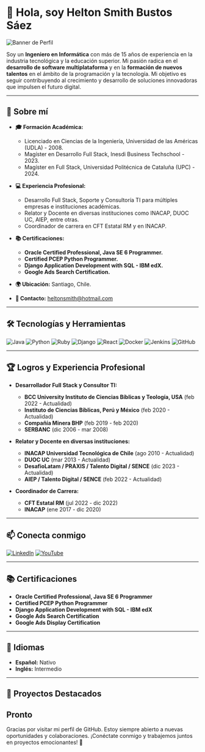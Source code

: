 # 👋 Hola, soy Helton Smith Bustos Sáez

![Banner de Perfil](https://www.joystick.com.mx/wp-content/uploads/2021/06/YYY-1024x341.jpg)

Soy un **Ingeniero en Informática** con más de 15 años de experiencia en la industria tecnológica y la educación superior. Mi pasión radica en el **desarrollo de software multiplataforma** y en la **formación de nuevos talentos** en el ámbito de la programación y la tecnología. Mi objetivo es seguir contribuyendo al crecimiento y desarrollo de soluciones innovadoras que impulsen el futuro digital.

---

## 🚀 Sobre mí

- **🎓 Formación Académica:** 
  - Licenciado en Ciencias de la Ingeniería, Universidad de las Américas (UDLA) - 2008.
  - Magíster en Desarrollo Full Stack, Inesdi Business Techschool - 2023.
  - Magíster en Full Stack, Universidad Politécnica de Cataluña (UPC) - 2024.

- **💻 Experiencia Profesional:** 
  - Desarrollo Full Stack, Soporte y Consultoría TI para múltiples empresas e instituciones académicas.
  - Relator y Docente en diversas instituciones como INACAP, DUOC UC, AIEP, entre otras.
  - Coordinador de carrera en CFT Estatal RM y en INACAP.

- **📚 Certificaciones:**
  - **Oracle Certified Professional, Java SE 6 Programmer.**
  - **Certified PCEP Python Programmer.**
  - **Django Application Development with SQL - IBM edX.**
  - **Google Ads Search Certification.**

- **🌍 Ubicación:** Santiago, Chile.
- **📧 Contacto:** [heltonsmith@hotmail.com](mailto:heltonsmith@hotmail.com)

---

## 🛠️ Tecnologías y Herramientas

![Java](https://img.shields.io/badge/Java-ED8B00?style=for-the-badge&logo=java&logoColor=white)
![Python](https://img.shields.io/badge/Python-3776AB?style=for-the-badge&logo=python&logoColor=white)
![Ruby](https://img.shields.io/badge/Ruby-CC342D?style=for-the-badge&logo=ruby&logoColor=white)
![Django](https://img.shields.io/badge/Django-092E20?style=for-the-badge&logo=django&logoColor=white)
![React](https://img.shields.io/badge/React-20232A?style=for-the-badge&logo=react&logoColor=61DAFB)
![Docker](https://img.shields.io/badge/Docker-2496ED?style=for-the-badge&logo=docker&logoColor=white)
![Jenkins](https://img.shields.io/badge/Jenkins-D24939?style=for-the-badge&logo=jenkins&logoColor=white)
![GitHub](https://img.shields.io/badge/GitHub-181717?style=for-the-badge&logo=github&logoColor=white)

---

## 🏆 Logros y Experiencia Profesional

- **Desarrollador Full Stack y Consultor TI:**
  - **BCC University Instituto de Ciencias Bíblicas y Teología, USA** (feb 2022 - Actualidad)
  - **Instituto de Ciencias Bíblicas, Perú y México** (feb 2020 - Actualidad)
  - **Compañía Minera BHP** (feb 2019 - feb 2020)
  - **SERBANC** (dic 2006 - mar 2008)

- **Relator y Docente en diversas instituciones:**
  - **INACAP Universidad Tecnológica de Chile** (ago 2010 - Actualidad)
  - **DUOC UC** (mar 2013 - Actualidad)
  - **DesafioLatam / PRAXIS / Talento Digital / SENCE** (dic 2023 - Actualidad)
  - **AIEP / Talento Digital / SENCE** (feb 2022 - Actualidad)

- **Coordinador de Carrera:**
  - **CFT Estatal RM** (jul 2022 - dic 2022)
  - **INACAP** (ene 2017 - dic 2020)

---

## 📫 Conecta conmigo

[![LinkedIn](https://img.shields.io/badge/LinkedIn-0077B5?style=for-the-badge&logo=linkedin&logoColor=white)](https://linkedin.com/in/heltonsmith)
[![YouTube](https://img.shields.io/badge/YouTube-FF0000?style=for-the-badge&logo=youtube&logoColor=white)](https://www.youtube.com/user/heltonsmith22/videos)

---

## 📚 Certificaciones

- **Oracle Certified Professional, Java SE 6 Programmer**
- **Certified PCEP Python Programmer**
- **Django Application Development with SQL - IBM edX**
- **Google Ads Search Certification**
- **Google Ads Display Certification**

---

## 💬 Idiomas

- **Español:** Nativo
- **Inglés:** Intermedio

---

## 💼 Proyectos Destacados

Pronto
---

Gracias por visitar mi perfil de GitHub. Estoy siempre abierto a nuevas oportunidades y colaboraciones. ¡Conéctate conmigo y trabajemos juntos en proyectos emocionantes! 🚀

